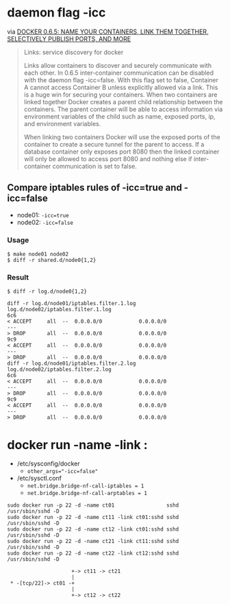 # daemon flag -icc

via [DOCKER 0.6.5: NAME YOUR CONTAINERS, LINK THEM TOGETHER, SELECTIVELY PUBLISH PORTS, AND MORE](http://blog.docker.io/2013/10/docker-0-6-5-links-container-naming-advanced-port-redirects-host-integration/)

> Links: service discovery for docker
>
> Links allow containers to discover and securely communicate with each other. In 0.6.5 inter-container communication can be disabled with the daemon flag -icc=false. With this flag set to false, Container A cannot access Container B unless explicitly allowed via a link. This is a huge win for securing your containers. When two containers are linked together Docker creates a parent child relationship between the containers. The parent container will be able to access information via environment variables of the child such as name, exposed ports, ip, and environment variables.
>
> When linking two containers Docker will use the exposed ports of the container to create a secure tunnel for the parent to access. If a database container only exposes port 8080 then the linked container will only be allowed to access port 8080 and nothing else if inter-container communication is set to false.

## Compare iptables rules of -icc=true and -icc=false

+ node01: `-icc=true`
+ node02: `-icc=false`

### Usage

```
$ make node01 node02
$ diff -r shared.d/node0{1,2}
```

### Result

```
$ diff -r log.d/node0{1,2}
```

```
diff -r log.d/node01/iptables.filter.1.log log.d/node02/iptables.filter.1.log
6c6
< ACCEPT     all  --  0.0.0.0/0            0.0.0.0/0
---
> DROP       all  --  0.0.0.0/0            0.0.0.0/0
9c9
< ACCEPT     all  --  0.0.0.0/0            0.0.0.0/0
---
> DROP       all  --  0.0.0.0/0            0.0.0.0/0
diff -r log.d/node01/iptables.filter.2.log log.d/node02/iptables.filter.2.log
6c6
< ACCEPT     all  --  0.0.0.0/0            0.0.0.0/0
---
> DROP       all  --  0.0.0.0/0            0.0.0.0/0
9c9
< ACCEPT     all  --  0.0.0.0/0            0.0.0.0/0
---
> DROP       all  --  0.0.0.0/0            0.0.0.0/0
```

# docker run -name <name> -link <name>:<alias>

+ /etc/sysconfig/docker
   + `other_args="-icc=false"`
+ /etc/sysctl.conf
   + `net.bridge.bridge-nf-call-iptables = 1`
   + `net.bridge.bridge-nf-call-arptables = 1`

```
sudo docker run -p 22 -d -name ct01                 sshd /usr/sbin/sshd -D
sudo docker run -p 22 -d -name ct11 -link ct01:sshd sshd /usr/sbin/sshd -D
sudo docker run -p 22 -d -name ct12 -link ct01:sshd sshd /usr/sbin/sshd -D
sudo docker run -p 22 -d -name ct21 -link ct11:sshd sshd /usr/sbin/sshd -D
sudo docker run -p 22 -d -name ct22 -link ct12:sshd sshd /usr/sbin/sshd -D
```

```
                     +-> ct11 -> ct21
                     |
 * -[tcp/22]-> ct01 -+
                     |
                     +-> ct12 -> ct22
```
